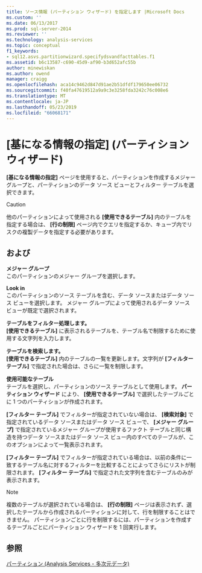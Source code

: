 ```yaml
---
title: ソース情報 (パーティション ウィザード) を指定します |Microsoft Docs
ms.custom: ''
ms.date: 06/13/2017
ms.prod: sql-server-2014
ms.reviewer: ''
ms.technology: analysis-services
ms.topic: conceptual
f1_keywords:
- sql12.asvs.partitionwizard.specifydsvandfacttables.f1
ms.assetid: b6c13587-c690-45d9-af90-b3d652afc55b
author: minewiskan
ms.author: owend
manager: craigg
ms.openlocfilehash: aca14c9462d847d91ae2b51dfdf179650ee06732
ms.sourcegitcommit: f40fa47619512a9a9c3e3258fda3242c76c008e6
ms.translationtype: MT
ms.contentlocale: ja-JP
ms.lasthandoff: 05/23/2019
ms.locfileid: "66068171"
---
```

# <a name="specify-source-information-partition-wizard"></a>[基になる情報の指定] (パーティション ウィザード)
  **[基になる情報の指定]** ページを使用すると、パーティションを作成するメジャー グループと、パーティションのデータ ソース ビューとフィルター テーブルを選択できます。  
  
> [!CAUTION]  
>  他のパーティションによって使用される **[使用できるテーブル]** 内のテーブルを指定する場合は、 **[行の制限]** ページ内でクエリを指定するか、キューブ内でリスクの複製データを指定する必要があります。  
  
## <a name="options"></a>および  
 **メジャー グループ**  
 このパーティションのメジャー グループを選択します。  
  
 **Look in**  
 このパーティションのソース テーブルを含む、データ ソースまたはデータ ソース ビューを選択します。 メジャー グループによって使用されるデータ ソース ビューが既定で選択されます。  
  
 **テーブルをフィルター処理します。**  
 **[使用できるテーブル]** に表示されるテーブルを、テーブル名で制限するために使用する文字列を入力します。  
  
 **テーブルを検索します。**  
 **[使用できるテーブル]** 内のテーブルの一覧を更新します。文字列が **[フィルター テーブル]** で指定された場合は、さらに一覧を制限します。  
  
 **使用可能なテーブル**  
 テーブルを選択し、パーティションのソース テーブルとして使用します。 **パーティション ウィザード** により、 **[使用できるテーブル]** で選択したテーブルごとに 1 つのパーティションが作成されます。  
  
 **[フィルター テーブル]** でフィルターが指定されていない場合は、 **[検索対象]** で指定されているデータ ソースまたはデータ ソース ビューで、 **[メジャー グループ]** で指定されているメジャー グループが使用するファクト テーブルと同じ構造を持つデータ ソースまたはデータ ソース ビュー内のすべてのテーブルが、このオプションによって一覧表示されます。  
  
 **[フィルター テーブル]** でフィルターが指定されている場合は、以前の条件に一致するテーブル名に対するフィルターを比較することによってさらにリストが制限されます。 **[フィルター テーブル]** で指定された文字列を含むテーブルのみが表示されます。  
  
> [!NOTE]  
>  複数のテーブルが選択されている場合は、 **[行の制限]** ページは表示されず、選択したテーブルから作成されるパーティションに対して、行を制限することはできません。 パーティションごとに行を制限するには、パーティションを作成するテーブルごとにパーティション ウィザードを 1 回実行します。  
  
## <a name="see-also"></a>参照  
 [パーティション (Analysis Services - 多次元データ)](multidimensional-models-olap-logical-cube-objects/partitions-analysis-services-multidimensional-data.md)  
  
  
